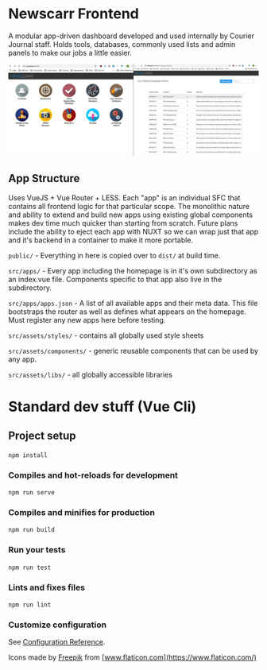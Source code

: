 # Newscarr Frontend
A modular app-driven dashboard developed and used internally by Courier Journal staff. Holds tools, databases, commonly used lists and admin panels to make our jobs a little easier.

![alt text](screenshot.jpg "Screenshot")

## App Structure
Uses VueJS + Vue Router + LESS. Each "app" is an individual SFC that contains all frontend logic for that particular scope. The monolithic nature and ability to extend and build new apps using existing global components makes dev time much quicker than starting from scratch. Future plans include the ability to eject each app with NUXT so we can wrap just that app and it's backend in a container to make it more portable.

`public/` - Everything in here is copied over to `dist/` at build time.

`src/apps/` - Every app including the homepage is in it's own subdirectory as an index.vue file. Components specific to that app also live in the subdirectory.

`src/apps/apps.json` - A list of all available apps and their meta data. This file bootstraps the router as well as defines what appears on the homepage. Must register any new apps here before testing.

`src/assets/styles/` - contains all globally used style sheets 

`src/assets/components/` - generic reusable components that can be used by any app.

`src/assets/libs/` - all globally accessible libraries

# Standard dev stuff (Vue Cli)
## Project setup
```
npm install
```

### Compiles and hot-reloads for development
```
npm run serve
```

### Compiles and minifies for production
```
npm run build
```

### Run your tests
```
npm run test
```

### Lints and fixes files
```
npm run lint
```

### Customize configuration
See [Configuration Reference](https://cli.vuejs.org/config/).


Icons made by [Freepik](https://www.flaticon.com/authors/freepik) from [www.flaticon.com](https://www.flaticon.com/)